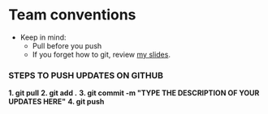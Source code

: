 # Team conventions
* Keep in mind:  
  * Pull before you push
  * If you forget how to git, review [my slides](https://docs.google.com/presentation/d/1ty7IH7IoLaKAfLkPaIU1yQXCcZ6UG-PGIatO18-uACY/edit).

### STEPS TO PUSH UPDATES ON GITHUB
**1. git pull**
**2. git add .**
**3. git commit -m "TYPE THE DESCRIPTION OF YOUR UPDATES HERE"**
**4. git push**